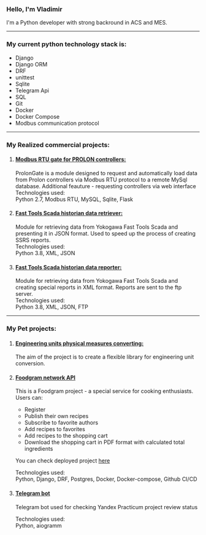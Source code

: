 ### Hello, I'm Vladimir

I'm a Python developer with strong backround in ACS and MES. 

---

### My current python technology stack is: 
 - Django
 - Django ORM
 - DRF
 - unittest
 - Sqlite
 - Telegram Api
 - SQL
 - Git
 - Docker
 - Docker Compose
 - Modbus communication protocol

---

### **My Realized commercial projects:**
 1. #### <u>[Modbus RTU gate for PROLON controllers:](https://github.com/ead3471/prolon_gate)</u>
    ProlonGate is a module designed to request and automatically load data from Prolon controllers via Modbus RTU protocol to a remote MySql database. Additional feauture - requesting controllers via web interface\
    Technologies used:\
    Python 2.7, Modbus RTU, MySQL, Sqlite, Flask

 2. #### <u>[Fast Tools Scada historian data retriever:](https://github.com/ead3471/ssrs)</u>
    Module for retrieving data from Yokogawa Fast Tools Scada and presenting it in JSON format. Used to speed up the process of creating SSRS reports.\
    Technologies used:\
    Python 3.8, XML, JSON

 3. #### <u>[Fast Tools Scada historian data reporter:](https://github.com/ead3471/masdu)</u>
    Module for retrieving data from Yokogawa Fast Tools Scada and creating special reports in XML format. Reports are sent to the ftp server.\
    Technologies used:\
    Python 3.8, XML, JSON, FTP

---

### **My Pet projects:**
1. #### <u>[Engineering units physical measures converting:](https://github.com/ead3471/eng_unit_converter)</u>
    The aim of the project is to create a flexible library for engineering unit conversion.

2. #### <u>[Foodgram  network API](https://github.com/ead3471/foodgram-project-react)</u>
    This is a Foodgram project - a special service for cooking enthusiasts.\
    Users can:
    - Register
    - Publish their own recipes
    - Subscribe to favorite authors
    - Add recipes to favorites
    - Add recipes to the shopping cart
    - Download the shopping cart in PDF format with calculated total ingredients

    You can check deployed project [here](http://158.160.44.52/recipes)

    Technologies used:\
    Python, Django, DRF, Postgres, Docker, Docker-compose, Github CI/CD


3. #### <u>[Telegram bot](https://github.com/ead3471/homework_bot)</u>
    Telegram bot used for checking Yandex Practicum project review status

    Technologies used:\
    Python, aiogramm






